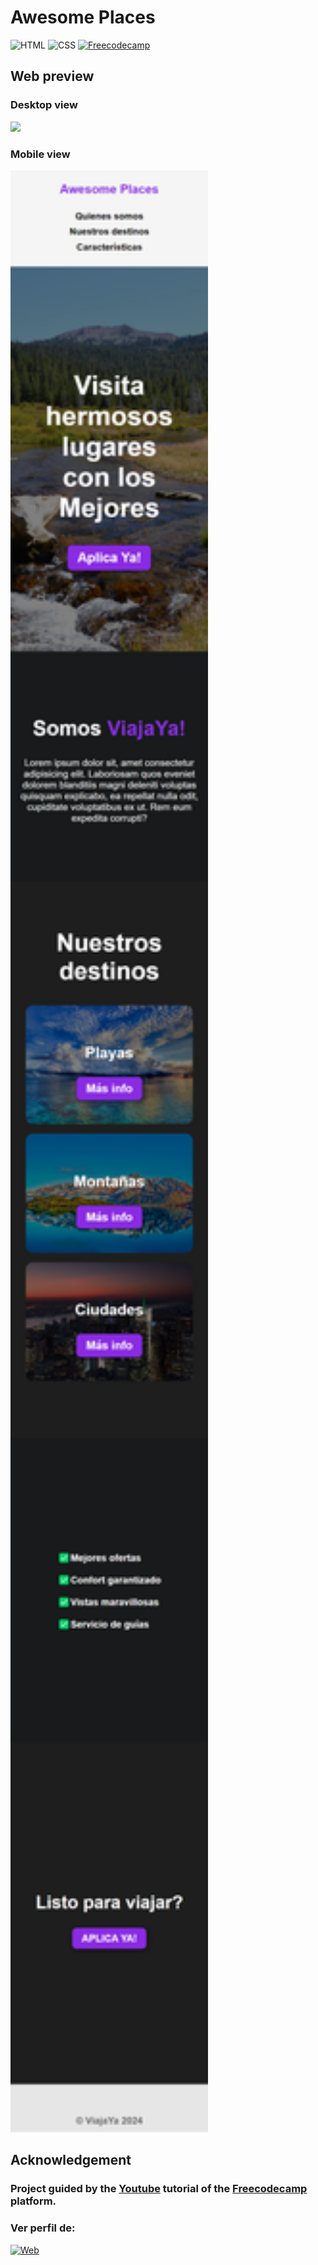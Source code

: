 # Awesome Places

![HTML](https://img.shields.io/badge/HTML-239120?style=for-the-badge&logo=html5&logoColor=white)
![CSS](https://img.shields.io/badge/CSS-239120?&style=for-the-badge&logo=css3&logoColor=white)
[![Freecodecamp](https://img.shields.io/badge/freecodecamp-27273D?style=for-the-badge&logo=freecodecamp&logoColor=white)](https://www.freecodecamp.org/)

## Web preview

### Desktop view

![](./media/desktopview.png)

### Mobile view
<img src="./media/mobileview.png" alt="drawing" height="3139px" />

## Acknowledgement

### Project guided by the [Youtube](https://youtu.be/VgHproadDD8) tutorial of the [Freecodecamp](https://www.freecodecamp.org/) platform.
### Ver perfil de:
[![Web](https://img.shields.io/badge/GitHub-DavidChoi-14a1f0?style=for-the-badge&logo=github&logoColor=white&labelColor=101010)](https://github.com/choidavid4)